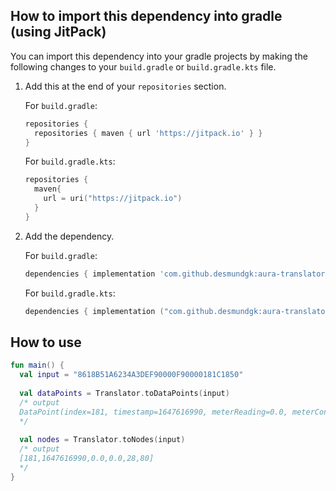 ## How to import this dependency into gradle (using JitPack)

You can import this dependency into your gradle projects by making the following changes to your
`build.gradle` or `build.gradle.kts` file.

1. Add this at the end of your `repositories` section.

   For `build.gradle`:

   ```groovy
   repositories {
     repositories { maven { url 'https://jitpack.io' } }
   }
   ```

   For `build.gradle.kts`:

   ```kotlin
   repositories {
     maven{
       url = uri("https://jitpack.io")
     }
   }
   ```

2. Add the dependency.

   For `build.gradle`:

   ```groovy
   dependencies { implementation 'com.github.desmundgk:aura-translator:1.1.0' }
   ```

   For `build.gradle.kts`:

   ```kotlin
   dependencies { implementation ("com.github.desmundgk:aura-translator:1.1.0") }
   ```

## How to use

```kotlin
fun main() {
  val input = "8618B51A6234A3DEF90000F90000181C1850"
 
  val dataPoints = Translator.toDataPoints(input)
  /* output
  DataPoint(index=181, timestamp=1647616990, meterReading=0.0, meterConsumptions=0.0, temperature=28, batteryLevel=80)
  */
  
  val nodes = Translator.toNodes(input)
  /* output
  [181,1647616990,0.0,0.0,28,80]
  */
}
```
